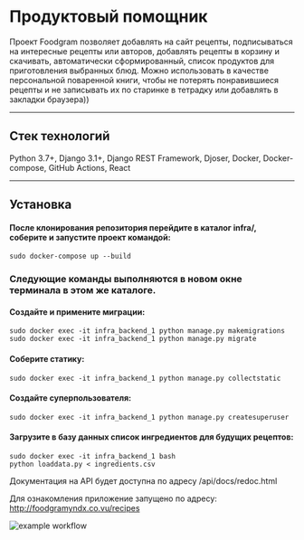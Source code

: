 # Продуктовый помощник
Проект Foodgram позволяет добавлять на сайт рецепты, подписываться на интересные рецепты или авторов, 
добавлять рецепты в корзину и скачивать, автоматически сформированный, список продуктов для приготовления выбранных блюд.
Можно использовать в качестве персональной поваренной книги, чтобы не потерять понравившиеся рецепты и не записывать их по старинке в тетрадку или добавлять в закладки браузера))
***
## Стек технологий
Python 3.7+, Django 3.1+, Django REST Framework, Djoser, Docker, Docker-compose, GitHub Actions, React
***
## Установка
#### После клонирования репозитория перейдите в каталог infra/, соберите и запустите проект командой:
    sudo docker-compose up --build

### Следующие команды выполняются в новом окне терминала в этом же каталоге.
#### Создайте и примените миграции:
    sudo docker exec -it infra_backend_1 python manage.py makemigrations
    sudo docker exec -it infra_backend_1 python manage.py migrate

#### Соберите статику:
    sudo docker exec -it infra_backend_1 python manage.py collectstatic

#### Создайте суперпользователя:
    sudo docker exec -it infra_backend_1 python manage.py createsuperuser

#### Загрузите в базу данных список ингредиентов для будущих рецептов:
    sudo docker exec -it infra_backend_1 bash
    python loaddata.py < ingredients.csv

Документация на API будет доступна по адресу /api/docs/redoc.html

Для ознакомления приложение запущено по адресу: http://foodgramyndx.co.vu/recipes

![example workflow](https://github.com/TheMrWhitee/yamdb_final/actions/workflows/yamdb_workflow.yml/badge.svg)
